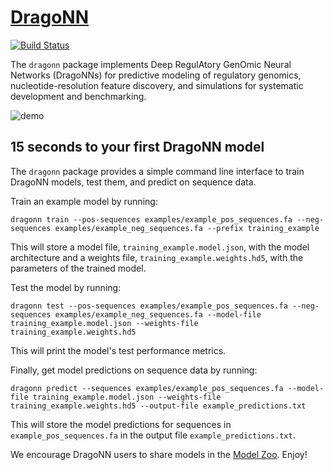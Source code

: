 # [DragoNN](http://kundajelab.github.io/dragonn/)
[![Build Status](https://travis-ci.org/kundajelab/dragonn.svg?branch=master)](https://travis-ci.org/kundajelab/dragonn)

The `dragonn` package implements Deep RegulAtory GenOmic Neural Networks (DragoNNs) for predictive modeling of regulatory genomics, nucleotide-resolution feature discovery, and simulations for systematic development and benchmarking.

![demo](http://i.imgur.com/1fAgrt2.gif)


## 15 seconds to your first DragoNN model
The `dragonn` package provides a simple command line interface to train DragoNN models, test them, and predict on sequence data.

Train an example model by running:

```
dragonn train --pos-sequences examples/example_pos_sequences.fa --neg-sequences examples/example_neg_sequences.fa --prefix training_example
```

This will store a model file, `training_example.model.json`, with the model architecture and a weights file, `training_example.weights.hd5`, with the parameters of the trained model.

Test the model by running:

```
dragonn test --pos-sequences examples/example_pos_sequences.fa --neg-sequences examples/example_neg_sequences.fa --model-file training_example.model.json --weights-file training_example.weights.hd5
```

This will print the model's test performance metrics.

Finally, get model predictions on sequence data by running:

```
dragonn predict --sequences examples/example_pos_sequences.fa --model-file training_example.model.json --weights-file training_example.weights.hd5 --output-file example_predictions.txt
```

This will store the model predictions for sequences in `example_pos_sequences.fa` in the output file `example_predictions.txt`.

We encourage DragoNN users to share models in the [Model Zoo](https://github.com/kundajelab/dragonn/wiki/Model-Zoo). Enjoy!

